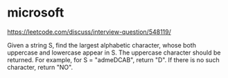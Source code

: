 # microsoft

https://leetcode.com/discuss/interview-question/548119/

Given a string S, find the largest alphabetic character, whose both uppercase and lowercase appear in S. The uppercase character should be returned. For example, for S = "admeDCAB", return "D". If there is no such character, return "NO". 
